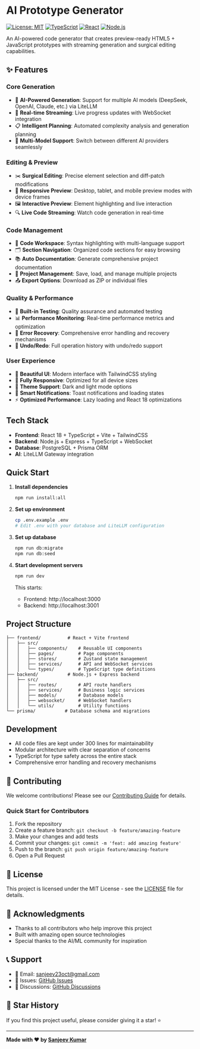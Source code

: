 # AI Prototype Generator

[![License: MIT](https://img.shields.io/badge/License-MIT-yellow.svg)](https://opensource.org/licenses/MIT)
[![TypeScript](https://img.shields.io/badge/TypeScript-007ACC?logo=typescript&logoColor=white)](https://www.typescriptlang.org/)
[![React](https://img.shields.io/badge/React-20232A?logo=react&logoColor=61DAFB)](https://reactjs.org/)
[![Node.js](https://img.shields.io/badge/Node.js-43853D?logo=node.js&logoColor=white)](https://nodejs.org/)

An AI-powered code generator that creates preview-ready HTML5 + JavaScript prototypes with streaming generation and surgical editing capabilities.

## ✨ Features

### Core Generation
- 🤖 **AI-Powered Generation**: Support for multiple AI models (DeepSeek, OpenAI, Claude, etc.) via LiteLLM
- 🔄 **Real-time Streaming**: Live progress updates with WebSocket integration
- 📋 **Intelligent Planning**: Automated complexity analysis and generation planning
- 🎯 **Multi-Model Support**: Switch between different AI providers seamlessly

### Editing & Preview
- ✂️ **Surgical Editing**: Precise element selection and diff-patch modifications
- 📱 **Responsive Preview**: Desktop, tablet, and mobile preview modes with device frames
- 🖼️ **Interactive Preview**: Element highlighting and live interaction
- 🔍 **Live Code Streaming**: Watch code generation in real-time

### Code Management
- 📝 **Code Workspace**: Syntax highlighting with multi-language support
- 🗂️ **Section Navigation**: Organized code sections for easy browsing
- 📚 **Auto Documentation**: Generate comprehensive project documentation
- 💾 **Project Management**: Save, load, and manage multiple projects
- 📤 **Export Options**: Download as ZIP or individual files

### Quality & Performance
- 🧪 **Built-in Testing**: Quality assurance and automated testing
- 📊 **Performance Monitoring**: Real-time performance metrics and optimization
- 🚨 **Error Recovery**: Comprehensive error handling and recovery mechanisms
- 🔄 **Undo/Redo**: Full operation history with undo/redo support

### User Experience
- 🎨 **Beautiful UI**: Modern interface with TailwindCSS styling
- 📱 **Fully Responsive**: Optimized for all device sizes
- 🌙 **Theme Support**: Dark and light mode options
- 🔔 **Smart Notifications**: Toast notifications and loading states
- ⚡ **Optimized Performance**: Lazy loading and React 18 optimizations

## Tech Stack

- **Frontend**: React 18 + TypeScript + Vite + TailwindCSS
- **Backend**: Node.js + Express + TypeScript + WebSocket
- **Database**: PostgreSQL + Prisma ORM
- **AI**: LiteLLM Gateway integration

## Quick Start

1. **Install dependencies**
   ```bash
   npm run install:all
   ```

2. **Set up environment**
   ```bash
   cp .env.example .env
   # Edit .env with your database and LiteLLM configuration
   ```

3. **Set up database**
   ```bash
   npm run db:migrate
   npm run db:seed
   ```

4. **Start development servers**
   ```bash
   npm run dev
   ```

   This starts:
   - Frontend: http://localhost:3000
   - Backend: http://localhost:3001

## Project Structure

```
├── frontend/          # React + Vite frontend
│   ├── src/
│   │   ├── components/    # Reusable UI components
│   │   ├── pages/         # Page components
│   │   ├── stores/        # Zustand state management
│   │   ├── services/      # API and WebSocket services
│   │   └── types/         # TypeScript type definitions
├── backend/           # Node.js + Express backend
│   ├── src/
│   │   ├── routes/        # API route handlers
│   │   ├── services/      # Business logic services
│   │   ├── models/        # Database models
│   │   ├── websocket/     # WebSocket handlers
│   │   └── utils/         # Utility functions
└── prisma/           # Database schema and migrations
```

## Development

- All code files are kept under 300 lines for maintainability
- Modular architecture with clear separation of concerns
- TypeScript for type safety across the entire stack
- Comprehensive error handling and recovery mechanisms

## 🤝 Contributing

We welcome contributions! Please see our [Contributing Guide](CONTRIBUTING.md) for details.

### Quick Start for Contributors

1. Fork the repository
2. Create a feature branch: `git checkout -b feature/amazing-feature`
3. Make your changes and add tests
4. Commit your changes: `git commit -m 'feat: add amazing feature'`
5. Push to the branch: `git push origin feature/amazing-feature`
6. Open a Pull Request

## 📄 License

This project is licensed under the MIT License - see the [LICENSE](LICENSE) file for details.

## 🙏 Acknowledgments

- Thanks to all contributors who help improve this project
- Built with amazing open source technologies
- Special thanks to the AI/ML community for inspiration

## 📞 Support

- 📧 Email: sanjeev23oct@gmail.com
- 🐛 Issues: [GitHub Issues](https://github.com/sanjeev23oct/open-prototype/issues)
- 💬 Discussions: [GitHub Discussions](https://github.com/sanjeev23oct/open-prototype/discussions)

## 🌟 Star History

If you find this project useful, please consider giving it a star! ⭐

---

**Made with ❤️ by [Sanjeev Kumar](https://github.com/sanjeev23oct)**